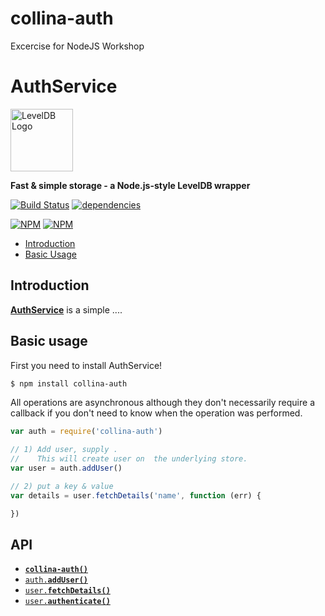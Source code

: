 # collina-auth
Excercise for NodeJS Workshop


AuthService
=======

<img alt="LevelDB Logo" height="100" src="http://leveldb.org/img/logo.svg">

**Fast & simple storage - a Node.js-style LevelDB wrapper**

[![Build Status](https://secure.travis-ci.org/Level/levelup.svg?branch=master)](http://travis-ci.org/Level/levelup)
[![dependencies](https://david-dm.org/Level/levelup.svg)](https://david-dm.org/level/levelup)

[![NPM](https://nodei.co/npm/levelup.png?stars&downloads&downloadRank)](https://nodei.co/npm/levelup/) [![NPM](https://nodei.co/npm-dl/levelup.png?months=6&height=3)](https://nodei.co/npm/levelup/)


  * <a href="#intro">Introduction</a>
  * <a href="#basic">Basic Usage</a>

<a name="intro"></a>
Introduction
------------

**[AuthService](https://github.com/collina-auth)** is a simple ....


<a name="basic"></a>
Basic usage
-----------

First you need to install AuthService!

```sh
$ npm install collina-auth
```


All operations are asynchronous although they don't necessarily require a callback if you don't need to know when the operation was performed.

```js
var auth = require('collina-auth')

// 1) Add user, supply .
//    This will create user on  the underlying store.
var user = auth.addUser()

// 2) put a key & value
var details = user.fetchDetails('name', function (err) {

})
```

<a name="api"></a>
## API

  * <a href="#ctor"><code><b>collina-auth()</b></code></a>
  * <a href="#user"><code>auth.<b>addUser()</b></code></a>
  * <a href="#fetchDetails"><code>user.<b>fetchDetails()</b></code></a>
  * <a href="#authenticate"><code>user.<b>authenticate()</b></code></a>


